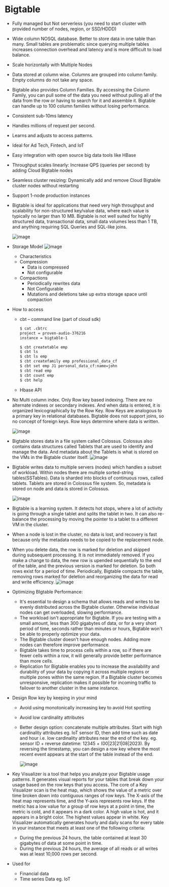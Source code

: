 # Bigtable

- Fully managed but Not serverless (you need to start cluster with provided number of nodes, region, or SSD/HDDD)
- Wide column NOSQL database. Better to store data in one table than many. Small tables are problematic since querying multiple tables increases connection overhead and latency and is more difficult to load balance. 
- Scale horizontally with Multiple Nodes
- Data stored at column wise. Columns are grouped into column family. Empty columns do not take any space.
- Bigtable also provides Column Families. By accessing the Column Family, you can pull some of the data you need without pulling all of the data from the row or having to search for it and assemble it. Bigtable can handle up to 100 column families without losing performance.
- Consistent sub-10ms latency
- Handles millions of request per second.
- Learns and adjusts to access patterns.
- Ideal for Ad Tech, Fintech, and IoT
- Easy integration with open source big data tools like HBase
- Throughput scales linearly: Increase QPS (queries per second) by adding Cloud Bigtable nodes
- Seamless cluster resizing: Dynamically add and remove Cloud Bigtable cluster nodes without restarting
- Support 1-node production instances
- Bigtable is ideal for applications that need very high throughput and scalability for non-structured key/value data, where each value is typically no larger than 10 MB. Bigtable is not well suited for highly structured data, transactional data, small data volumes less than 1 TB, and anything requiring SQL Queries and SQL-like joins.

  ![image](https://github.com/user-attachments/assets/eef740ec-786a-493c-a8a0-fb7a6d072003)

- Storage Model
  ![image](https://github.com/user-attachments/assets/d15e03af-0522-43b3-839a-440205b5e8f9)

  - Characteristics
  - Compression
    - Data is compressed
    - Not configurable
  - Compactions
    - Periodically rewrites data
    - Not Configurable
    - Mutations and deletions take up extra storage space until compaction
      
- How to access
  - cbt – command line (part of cloud sdk)

    ```bash
    $ cat .cbtrc
    project = proven-audio-376216
    instance = bigtable-1

    $ cbt createtable emp
    $ cbt ls
    $ cbt ls emp
    $ cbt createfamily emp professional_data_cf
    $ cbt set emp J1 personal_data_cf:name=john
    $ cbt read emp
    $ cbt count emp
    $ cbt help
    ```
  - Hbase API

- No Multi column index. Only Row key based indexing. There are no alternate indexes or secondary indexes. 
And when data is entered, it is organized lexicographically by the Row Key. Row Keys are analogous to a primary key in relational databases. Bigtable does not support joins, so no concept of foreign keys. Row keys determine where data is written. 
    
    ![image](https://user-images.githubusercontent.com/19702456/227278313-b483add6-6cc5-451c-a8c4-f219286116df.png)

- Bigtable stores data in a file system called Colossus. Colossus also contains data structures called Tablets that are used to identify and manage the data. And metadata about the Tablets is what is stored on the VMs in the Bigtable cluster itself.
  ![image](https://github.com/user-attachments/assets/ece04843-5896-4bcd-82eb-d328bd1cab9f)


- Bigtable writes data to multiple servers (nodes) which handles a subset of workload. Within nodes there are multiple sorted-string tables(SSTables). Data is sharded into blocks of continuous rows, called tablets. Tablets are stored in Colossus file system. So, metadata is stored on node and data is stored in Colossus.
  
    ![image](https://user-images.githubusercontent.com/19702456/224545732-62e08dd3-da7b-4f24-8fb2-436fbc54fa19.png)
       
- Bigtable is a learning system. It detects hot stops, where a lot of activity is going through a single tablet and splits the tablet in two. It can also re-balance the processing by moving the pointer to a tablet to a different VM in the cluster. 

- When a node is lost in the cluster, no data is lost, and recovery is fast because only the metadata needs to be copied to the replacement node.

- When you delete data, the row is marked for deletion and skipped during subsequent processing. It is not immediately removed. If you make a change to data, the new row is upended sequentially to the end of the table, and the previous version is marked for deletion. So both rows exist for a period of time. Periodically, Bigtable compacts the table, removing rows marked for deletion and reorganizing the data for read and write efficiency.
 ![image](https://github.com/user-attachments/assets/5bc8e2e6-4fc3-4753-b60e-64801a27933d)
      
- Optimizing BIgtable Performance:
  - It's essential to design a schema that allows reads and writes to be evenly distributed across the Bigtable cluster. Otherwise individual nodes can get overloaded, slowing performance.
  - The workload isn't appropriate for Bigtable. If you are testing with a small amount, less than 300 gigabytes of data, or for a very short period of time, seconds rather than minutes or hours, Bigtable won't be able to properly optimize your data.
  - The Bigtable cluster doesn't have enough nodes. Adding more nodes can therefore improve performance.
  - Bigtable takes time to process cells within a row, so if there are fewer cells within a row, it will generally provide better performance than more cells.
  - Replication for Bigtable enables you to increase the availability and durability of your data by copying it across multiple regions or multiple zones within the same region. If a Bigtable cluster becomes unresponsive, replication makes it possible for incoming traffic to failover to another cluster in the same instance.
  
- Design Row key by keeping in your mind
  - Avoid using monotonically increasing key to avoid Hot spotting
  - Avoid low cardinality attributes
  - Better design option: concatenate multiple attributes. Start with high cardinality attributes eg. IoT sensor ID, then add time such as date and hour i.e. low cardinality attributes near the end of the key. eg. sensor ID + reverse datetime: 12345 + (00|23|21|08|2023). By reversing the timestamp, you can design a row key where the most recent event appears at the start of the table instead of the end.

    ![image](https://user-images.githubusercontent.com/19702456/227277588-4a0d8fe4-fa0f-44d2-abce-5858958ce5cd.png)
    
- Key Visualizer is a tool that helps you analyze your Bigtable usage patterns. It generates visual reports for your tables that break down your usage based on the row keys that you access. The core of a Key Visualizer scan is the heat map, which shows the value of a metric over time broken down into contiguous ranges of row keys. The X-axis of the heat map represents time, and the Y-axis represents row keys. If the metric has a low value for a group of row keys at a point in time, the metric is cold, and it appears in a dark color. A high value is hot, and it appears in a bright color. The highest values appear in white. Key Visualizer automatically generates hourly and daily scans for every table in your instance that meets at least one of the following criteria:
  - During the previous 24 hours, the table contained at least 30 gigabytes of data at some point in time.
  - During the previous 24 hours, the average of all reads or all writes was at least 10,000 rows per second.

- Used for
  - Financial data
  - Time series Data eg. IoT


